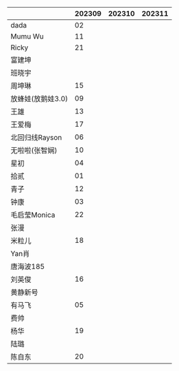 |                   | 202309 | 202310 | 202311 |
| ----------------- | ------ | ------ | ------ |
| dada              |   02     |        |        |
| Mumu Wu           |   11     |        |        |
| Ricky       |    21    |        |        |
| 富建坤         |        |        |        |
| 班晓宇            |        |        |        |
| 周坤琳            |   15     |        |        |
| 放蜂娃(放鹅娃3.0) |   09     |        |        |
| 王雄              |   13     |        |        |
| 王爱梅            |   17     |        |        |
| 北回归线Rayson |    06    |        |        |
| 无啦啦(张智娴)     |   10     |        |        |
| 星初          |   04    |        |        |
| 拾贰              |    01    |        |        |
| 青子              |   12    |        |        |
| 钟康              |  03      |        |        |
| 毛启莹Monica      |    22    |        |        |
| 张漫            |        |        |        |
| 米粒儿            |    18    |        |        |
| Yan肖        |        |        |        |
| 唐海波185      |        |        |        |
| 刘英俊            | 16 |        |        |
| 黄静新号 |  |  |  |
| 有马飞 | 05 |  |  |
| 费帅 |  |  |  |
| 杨华 | 19 |  |  |
| 陆璐 |  |  |  |
| 陈自东 | 20 |  |  |